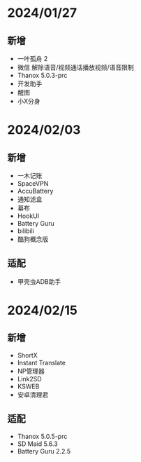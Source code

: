 # 2024/01/27
## 新增
- 一叶孤舟 2
- 微信 解除语音/视频通话播放视频/语音限制
- Thanox 5.0.3-prc
- 开发助手
- 醒图
- 小X分身

# 2024/02/03
## 新增
- 一木记账
- SpaceVPN
- AccuBattery
- 通知滤盒
- 幕布
- HookUI
- Battery Guru
- bilibili
- 酷狗概念版
## 适配
- 甲壳虫ADB助手

# 2024/02/15
## 新增
- ShortX
- Instant Translate
- NP管理器
- Link2SD
- KSWEB
- 安卓清理君
## 适配
- Thanox 5.0.5-prc
- SD Maid 5.6.3
- Battery Guru 2.2.5
